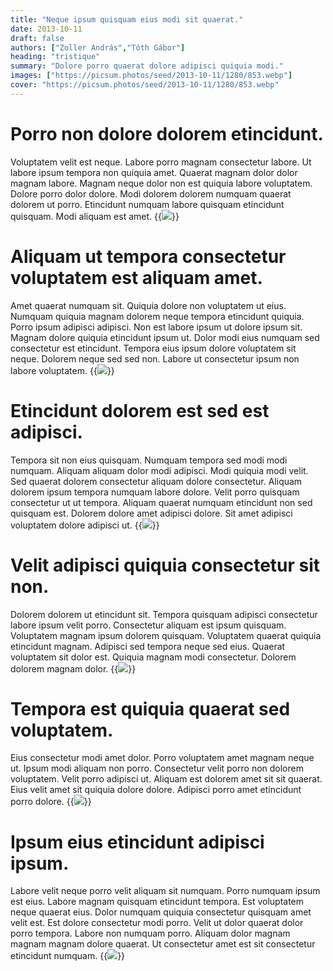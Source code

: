 ```yaml
---
title: "Neque ipsum quisquam eius modi sit quaerat."
date: 2013-10-11
draft: false 
authors: ["Zoller András","Tóth Gábor"]
heading: "tristique"
summary: "Dolore porro quaerat dolore adipisci quiquia modi."
images: ["https://picsum.photos/seed/2013-10-11/1280/853.webp"]
cover: "https://picsum.photos/seed/2013-10-11/1280/853.webp"
---
```

# Porro non dolore dolorem etincidunt.        
Voluptatem velit est neque. Labore porro magnam consectetur labore. Ut labore ipsum tempora non quiquia amet. Quaerat magnam dolor dolor magnam labore. Magnam neque dolor non est quiquia labore voluptatem. Dolore porro dolor dolore. Modi dolorem dolorem numquam quaerat dolorem ut porro. Etincidunt numquam labore quisquam etincidunt quisquam. Modi aliquam est amet.
{{<image src="https://picsum.photos/seed/1803/1280/853.webp">}}
# Aliquam ut tempora consectetur voluptatem est aliquam amet.        
Amet quaerat numquam sit. Quiquia dolore non voluptatem ut eius. Numquam quiquia magnam dolorem neque tempora etincidunt quiquia. Porro ipsum adipisci adipisci. Non est labore ipsum ut dolore ipsum sit. Magnam dolore quiquia etincidunt ipsum ut. Dolor modi eius numquam sed consectetur est etincidunt. Tempora eius ipsum dolore voluptatem sit neque. Dolorem neque sed sed non. Labore ut consectetur ipsum non labore voluptatem.
{{<image src="https://picsum.photos/seed/1813/1280/853.webp">}}
# Etincidunt dolorem est sed est adipisci.        
Tempora sit non eius quisquam. Numquam tempora sed modi modi numquam. Aliquam aliquam dolor modi adipisci. Modi quiquia modi velit. Sed quaerat dolorem consectetur aliquam dolore consectetur. Aliquam dolorem ipsum tempora numquam labore dolore. Velit porro quisquam consectetur ut ut tempora. Aliquam quaerat numquam etincidunt non sed quisquam est. Dolorem dolore amet adipisci dolore. Sit amet adipisci voluptatem dolore adipisci ut.
{{<image src="https://picsum.photos/seed/1823/1280/853.webp">}}
# Velit adipisci quiquia consectetur sit non.        
Dolorem dolorem ut etincidunt sit. Tempora quisquam adipisci consectetur labore ipsum velit porro. Consectetur aliquam est ipsum quisquam. Voluptatem magnam ipsum dolorem quisquam. Voluptatem quaerat quiquia etincidunt magnam. Adipisci sed tempora neque sed eius. Quaerat voluptatem sit dolor est. Quiquia magnam modi consectetur. Dolorem dolorem magnam dolor.
{{<image src="https://picsum.photos/seed/1833/1280/853.webp">}}
# Tempora est quiquia quaerat sed voluptatem.        
Eius consectetur modi amet dolor. Porro voluptatem amet magnam neque ut. Ipsum modi aliquam non porro. Consectetur velit porro non dolorem voluptatem. Velit porro adipisci ut. Aliquam est dolorem amet sit sit quaerat. Eius velit amet sit quiquia dolore dolore. Adipisci porro amet etincidunt porro dolore.
{{<image src="https://picsum.photos/seed/1843/1280/853.webp">}}
# Ipsum eius etincidunt adipisci ipsum.        
Labore velit neque porro velit aliquam sit numquam. Porro numquam ipsum est eius. Labore magnam quisquam etincidunt tempora. Est voluptatem neque quaerat eius. Dolor numquam quiquia consectetur quisquam amet velit est. Est dolore consectetur modi porro. Velit ut dolor quaerat dolor porro tempora. Labore non numquam porro. Aliquam dolor magnam magnam magnam dolore quaerat. Ut consectetur amet est sit consectetur etincidunt numquam.
{{<image src="https://picsum.photos/seed/1853/1280/853.webp">}}

